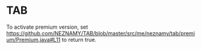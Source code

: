 # TAB  

To activate premium version, set https://github.com/NEZNAMY/TAB/blob/master/src/me/neznamy/tab/premium/Premium.java#L11 to return true.